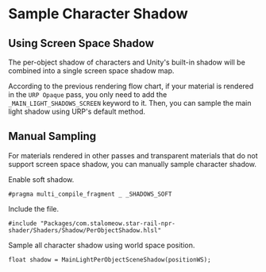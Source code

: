 # Sample Character Shadow

## Using Screen Space Shadow

The per-object shadow of characters and Unity's built-in shadow will be combined into a single screen space shadow map.

According to the previous rendering flow chart, if your material is rendered in the `URP Opaque` pass, you only need to add the `_MAIN_LIGHT_SHADOWS_SCREEN` keyword to it. Then, you can sample the main light shadow using URP's default method.

## Manual Sampling

For materials rendered in other passes and transparent materials that do not support screen space shadow, you can manually sample character shadow.

Enable soft shadow.

```hlsl
#pragma multi_compile_fragment _ _SHADOWS_SOFT
```

Include the file.

```hlsl
#include "Packages/com.stalomeow.star-rail-npr-shader/Shaders/Shadow/PerObjectShadow.hlsl"
```

Sample all character shadow using world space position.

```hlsl
float shadow = MainLightPerObjectSceneShadow(positionWS);
```

